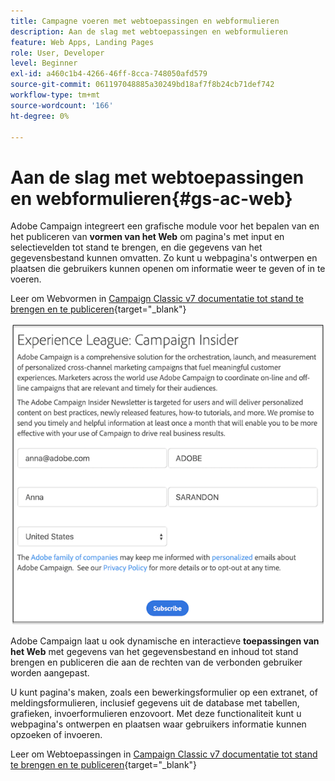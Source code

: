```yaml
---
title: Campagne voeren met webtoepassingen en webformulieren
description: Aan de slag met webtoepassingen en webformulieren
feature: Web Apps, Landing Pages
role: User, Developer
level: Beginner
exl-id: a460c1b4-4266-46ff-8cca-748050afd579
source-git-commit: 061197048885a30249bd18af7f8b24cb71def742
workflow-type: tm+mt
source-wordcount: '166'
ht-degree: 0%

---
```


# Aan de slag met webtoepassingen en webformulieren{#gs-ac-web}

Adobe Campaign integreert een grafische module voor het bepalen van en het publiceren van **vormen van het Web** om pagina&#39;s met input en selectievelden tot stand te brengen, en die gegevens van het gegevensbestand kunnen omvatten. Zo kunt u webpagina&#39;s ontwerpen en plaatsen die gebruikers kunnen openen om informatie weer te geven of in te voeren.

Leer om Webvormen in [&#x200B; Campaign Classic v7 documentatie tot stand te brengen en te publiceren &#x200B;](https://experienceleague.adobe.com/docs/campaign-classic/using/designing-content/web-forms/about-web-forms.html?lang=nl-NL#designing-content){target="_blank"}

![](assets/sample.png)

Adobe Campaign laat u ook dynamische en interactieve **toepassingen van het Web** met gegevens van het gegevensbestand en inhoud tot stand brengen en publiceren die aan de rechten van de verbonden gebruiker worden aangepast.

U kunt pagina&#39;s maken, zoals een bewerkingsformulier op een extranet, of meldingsformulieren, inclusief gegevens uit de database met tabellen, grafieken, invoerformulieren enzovoort. Met deze functionaliteit kunt u webpagina&#39;s ontwerpen en plaatsen waar gebruikers informatie kunnen opzoeken of invoeren.

Leer om Webtoepassingen in [&#x200B; Campaign Classic v7 documentatie tot stand te brengen en te publiceren &#x200B;](https://experienceleague.adobe.com/docs/campaign-classic/using/designing-content/web-applications/about-web-applications.html?lang=nl-NL#designing-content){target="_blank"}
